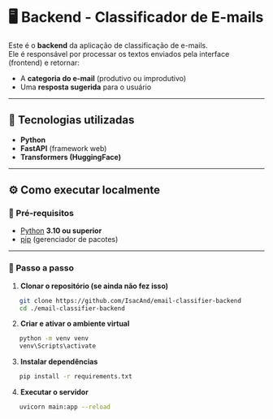 # 🖥️ Backend - Classificador de E-mails

Este é o **backend** da aplicação de classificação de e-mails.  
Ele é responsável por processar os textos enviados pela interface (frontend) e retornar:

- A **categoria do e-mail** (produtivo ou improdutivo)
- Uma **resposta sugerida** para o usuário

---

## 🚀 Tecnologias utilizadas

- **Python**
- **FastAPI** (framework web)
- **Transformers (HuggingFace)**

---

## ⚙️ Como executar localmente

### 🔹 Pré-requisitos

- [Python](https://www.python.org/) **3.10 ou superior**
- [pip](https://pip.pypa.io/) (gerenciador de pacotes)

---

### 🔹 Passo a passo

1. **Clonar o repositório (se ainda não fez isso)**

```bash
   git clone https://github.com/IsacAnd/email-classifier-backend
   cd ./email-classifier-backend
```

2. **Criar e ativar o ambiente virtual**

```bash
   python -m venv venv
   venv\Scripts\activate
```

3. **Instalar dependências**

```bash
   pip install -r requirements.txt
```

4. **Executar o servidor**

```bash
   uvicorn main:app --reload
```
